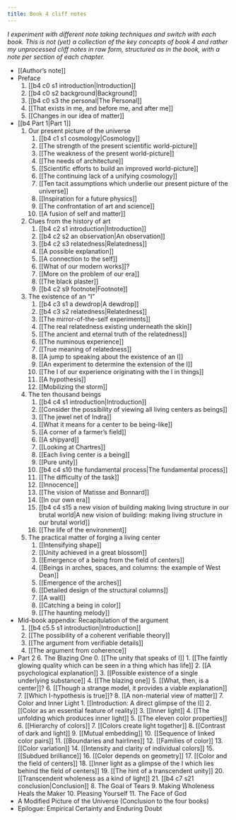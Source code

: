 ```yaml
---
title: Book 4 cliff notes
---
```


*I experiment with different note taking techniques and switch with each book. This is not (yet) a collection of the key concepts of book 4 and rather my unprocessed cliff notes in raw form, structured as in the book, with a note per section of each chapter.*

* [[Author’s note]]
* Preface
	1. [[b4 c0 s1 introduction|Introduction]]
	2. [[b4 c0 s2 background|Background]]
	3. [[b4 c0 s3 the personal|The Personal]]
	4. [[That exists in me, and before me, and after me]]
	5. [[Changes in our idea of matter]]
* [[b4 Part 1|Part 1]]
	1. Our present picture of the universe
		1. [[b4 c1 s1 cosmology|Cosmology]]
		2. [[The strength of the present scientific world-picture]]
		3. [[The weakness of the present world-picture]]
		4. [[The needs of architecture]]
		5. [[Scientific efforts to build an improved world-picture]]
		6. [[The continuing lack of a unifying cosmology]]
		7. [[Ten tacit assumptions which underlie our present picture of the universe]]
		8. [[Inspiration for a future physics]]
		9. [[The confrontation of art and science]]
		10. [[A fusion of self and matter]]
	2. Clues from the history of art
		1. [[b4 c2 s1 introduction|Introduction]]
		2. [[b4 c2 s2 an observation|An observation]]
		3. [[b4 c2 s3 relatedness|Relatedness]]
		4. [[A possible explanation]]
		5. [[A connection to the self]]
		6. [[What of our modern works]]?
		7. [[More on the problem of our era]]
		8. [[The black plaster]]
		9. [[b4 c2 s9 footnote|Footnote]]
	3. The existence of an “I”
		1. [[b4 c3 s1 a dewdrop|A dewdrop]]
		2. [[b4 c3 s2 relatedness|Relatedness]]
		3. [[The mirror-of-the-self experiments]]
		4. [[The real relatedness existing underneath the skin]]
		5. [[The ancient and eternal truth of the relatedness]]
		6. [[The numinous experience]]
		7. [[True meaning of relatedness]]
		8. [[A jump to speaking about the existence of an I]]
		9. [[An experiment to determine the extension of the I]]
		10. [[The I of our experience originating with the I in things]]
		11. [[A hypothesis]]
		12. [[Mobilizing the storm]]
	4. The ten thousand beings
		1. [[b4 c4 s1 introduction|Introduction]]
		2. [[Consider the possibility of viewing all living centers as beings]]
		3. [[The jewel net of Indra]]
		4. [[What it means for a center to be being-like]]
		5. [[A corner of a farmer’s field]]
		6. [[A shipyard]]
		7. [[Looking at Chartres]]
		8. [[Each living center is a being]]
		9. [[Pure unity]]
		10. [[b4 c4 s10 the fundamental process|The fundamental process]]
		11. [[The difficulty of the task]]
		12. [[Innocence]]
		13. [[The vision of Matisse and Bonnard]]
		14. [[In our own era]]
		15. [[b4 c4 s15 a new vision of building making living structure in our brutal world|A new vision of building: making living structure in our brutal world]]
		16. [[The life of the environment]]
	5. The practical matter of forging a living center
		1. [[Intensifying shape]]
		2. [[Unity achieved in a great blossom]]
		3. [[Emergence of a being from the field of centers]]
		4. [[Beings in arches, spaces, and columns: the example of West Dean]]
		5. [[Emergence of the arches]]
		6. [[Detailed design of the structural columns]]
		7. [[A wall]]
		8. [[Catching a being in color]]
		9. [[The haunting melody]]
* Mid-book appendix: Recapitulation of the argument
	1. [[b4 c5.5 s1 introduction|Introduction]]
	2. [[The possibility of a coherent verifiable theory]]
	3. [[The argument from verifiable details]]
	4. [[The argument from coherence]]
* Part 2
	6. The Blazing One
		0. [[The unity that speaks of I]]
		1. [[The faintly glowing quality which can be seen in a thing which has life]]
		2. [[A psychological explanation]]
		3. [[Possible existence of a single underlying substance]]
		4. [[The blazing one]]
		5. [[What, then, is a center]]?
		6. [[Though a strange model, it provides a viable explanation]]
		7. [[Which I-hypothesis is true]]?
		8. [[A non-material view of matter]]
	7. Color and Inner Light
		1. [[Introduction: A direct glimpse of the I]]
		2. [[Color as an essential feature of reality]]
		3. [[Inner light]]
		4. [[The unfolding which produces inner light]]
		5. [[The eleven color properties]]
		6. [[Hierarchy of colors]]
		7. [[Colors create light together]]
		8. [[Contrast of dark and light]]
		9. [[Mutual embedding]]
		10. [[Sequence of linked color pairs]]
		11. [[Boundaries and hairlines]]
		12. [[Families of color]]
		13. [[Color variation]]
		14. [[Intensity and clarity of individual colors]]
		15. [[Subdued brilliance]]
		16. [[Color depends on geometry]]
		17. [[Color and the field of centers]]
		18. [[Inner light as a glimpse of the I which lies behind the field of centers]]
		19. [[The hint of a transcendent unity]]
		20. [[Transcendent wholeness as a kind of light]]
		21. [[b4 c7 s21 conclusion|Conclusion]]
	8. The Goal of Tears
	9. Making Wholeness Heals the Maker
	10. Pleasing Yourself
	11. The Face of God
* A Modified Picture of the Universe (Conclusion to the four books)
* Epilogue: Empirical Certainty and Enduring Doubt